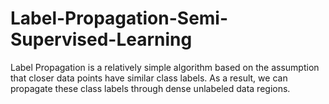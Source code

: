 # Label-Propagation-Semi-Supervised-Learning
Label Propagation is a relatively simple algorithm based on the assumption that closer data points have similar class labels. As a result, we can propagate these class labels through dense unlabeled data regions.
